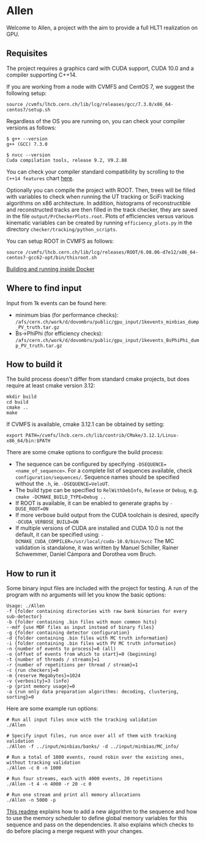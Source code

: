 Allen
=====

Welcome to Allen, a project with the aim to provide a full HLT1 realization on GPU.

Requisites
----------
The project requires a graphics card with CUDA support, CUDA 10.0 and a compiler supporting C++14.

If you are working from a node with CVMFS and CentOS 7, we suggest the following setup:

```shell
source /cvmfs/lhcb.cern.ch/lib/lcg/releases/gcc/7.3.0/x86_64-centos7/setup.sh
```

Regardless of the OS you are running on, you can check your compiler versions as follows:

```shell
$ g++ --version
g++ (GCC) 7.3.0

$ nvcc --version
Cuda compilation tools, release 9.2, V9.2.88
```

You can check your compiler standard compatibility by scrolling to the `C++14 features` chart [here](https://en.cppreference.com/w/cpp/compiler_support).

Optionally you can compile the project with ROOT. Then, trees will be filled with variables to check when running the UT tracking or SciFi tracking algorithms on x86 architecture.
In addition, histograms of reconstructible and reconstructed tracks are then filled in the track checker, they are saved in the file `output/PrCheckerPlots.root`.
Plots of efficiencies versus various kinematic variables can be created by running `efficiency_plots.py` in the directory `checker/tracking/python_scripts`.

You can setup ROOT in CVMFS as follows:

```shell
source /cvmfs/lhcb.cern.ch/lib/lcg/releases/ROOT/6.08.06-d7e12/x86_64-centos7-gcc62-opt/bin/thisroot.sh
```

[Building and running inside Docker](readme_docker.md)

Where to find input
-------------
Input from 1k events can be found here:

* minimum bias (for performance checks): `/afs/cern.ch/work/d/dovombru/public/gpu_input/1kevents_minbias_dump_PV_truth.tar.gz`
* Bs->PhiPhi (for efficiency checks): `/afs/cern.ch/work/d/dovombru/public/gpu_input/1kevents_BsPhiPhi_dump_PV_truth.tar.gz`

How to build it
---------------

The build process doesn't differ from standard cmake projects, but
does require at least cmake version 3.12:

    mkdir build
    cd build
    cmake ..
    make

If CVMFS is available, cmake 3.12.1 can be obtained by setting:
```shell
export PATH=/cvmfs/lhcb.cern.ch/lib/contrib/CMake/3.12.1/Linux-x86_64/bin:$PATH
```

There are some cmake options to configure the build process:

* The sequence can be configured by specifying `-DSEQUENCE=<name_of_sequence>`. For a complete list of sequences available, check `configuration/sequences/`. Sequence names should be specified without the `.h`, ie. `-DSEQUENCE=VeloUT`.
* The build type can be specified to `RelWithDebInfo`, `Release` or `Debug`, e.g. `cmake -DCMAKE_BUILD_TYPE=Debug ..`
* If ROOT is available, it can be enabled to generate graphs by `-DUSE_ROOT=ON`
* If more verbose build output from the CUDA toolchain is desired, specify `-DCUDA_VERBOSE_BUILD=ON`
* If multiple versions of CUDA are installed and CUDA 10.0 is not the default, it can be specified using: `-DCMAKE_CUDA_COMPILER=/usr/local/cuda-10.0/bin/nvcc`
The MC validation is standalone, it was written by
Manuel Schiller, Rainer Schwemmer, Daniel Cámpora and Dorothea vom Bruch.

How to run it
-------------

Some binary input files are included with the project for testing.
A run of the program with no arguments will let you know the basic options:

    Usage: ./Allen
    -f {folder containing directories with raw bank binaries for every sub-detector}
    -b {folder containing .bin files with muon common hits}
    --mdf {use MDF files as input instead of binary files}
    -g {folder containing detector configuration}
    -d {folder containing .bin files with MC truth information}
    -i {folder containing .bin files with PV MC truth information}
    -n {number of events to process}=0 (all)
    -o {offset of events from which to start}=0 (beginning)
    -t {number of threads / streams}=1
    -r {number of repetitions per thread / stream}=1
    -c {run checkers}=0
    -m {reserve Megabytes}=1024
    -v {verbosity}=3 (info)
    -p {print memory usage}=0
    -a {run only data preparation algorithms: decoding, clustering, sorting}=0

Here are some example run options:

    # Run all input files once with the tracking validation
    ./Allen

    # Specify input files, run once over all of them with tracking validation
    ./Allen -f ../input/minbias/banks/ -d ../input/minbias/MC_info/

    # Run a total of 1000 events, round robin over the existing ones, without tracking validation
    ./Allen -c 0 -n 1000

    # Run four streams, each with 4000 events, 20 repetitions
    ./Allen -t 4 -n 4000 -r 20 -c 0

    # Run one stream and print all memory allocations
    ./Allen -n 5000 -p


[This readme](contributing.md) explains how to add a new algorithm to the sequence and how to use the memory scheduler to define global memory variables for this sequence and pass on the dependencies. It also explains which checks to do before placing a merge request with your changes.
